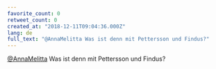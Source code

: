 ```yaml
---
favorite_count: 0
retweet_count: 0
created_at: "2018-12-11T09:04:36.000Z"
lang: de
full_text: "@AnnaMelitta Was ist denn mit Pettersson und Findus?"
---
```


[@AnnaMelitta](https://twitter.com/AnnaMelitta) Was ist denn mit Pettersson und
Findus?
